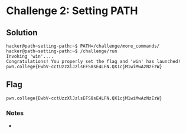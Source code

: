 # Challenge 2: Setting PATH

## Solution

```
hacker@path~setting-path:~$ PATH=/challenge/more_commands/
hacker@path~setting-path:~$ /challenge/run
Invoking 'win'....
Congratulations! You properly set the flag and 'win' has launched!
pwn.college{EwbV-cctUzzXlJzlsEFS8sE4LFN.QX1cjM1wiMwAzNzEzW}
```
## Flag
`pwn.college{EwbV-cctUzzXlJzlsEFS8sE4LFN.QX1cjM1wiMwAzNzEzW}`
### Notes
-